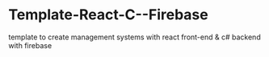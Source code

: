 # Template-React-C--Firebase
template to create management systems with react front-end &amp; c# backend with firebase

